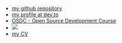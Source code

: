 * [my github repository](https://github.com/cohenoa/)
* [my profile at dev.to](https://dev.to/cohenoa/)
* [OSDC - Open Source Development Course](https://osdc.code-maven.com/)
* ![](/root/img/noagami.PNG)
* [my CV](/docs/cv)
